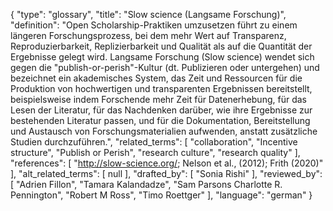 {
    "type": "glossary",
    "title": "Slow science (Langsame Forschung)",
    "definition": "Open Scholarship-Praktiken umzusetzen führt zu einem längeren Forschungsprozess, bei dem mehr Wert auf Transparenz, Reproduzierbarkeit, Replizierbarkeit und Qualität als auf die Quantität der Ergebnisse gelegt wird. Langsame Forschung (Slow science) wendet sich gegen die \"publish-or-perish\"-Kultur (dt. Publizieren oder untergehen) und bezeichnet ein akademisches System, das Zeit und Ressourcen für die Produktion von hochwertigen und transparenten Ergebnissen bereitstellt, beispielsweise indem Forschende mehr Zeit für Datenerhebung, für das Lesen der Literatur, für das Nachdenken darüber, wie ihre Ergebnisse zur bestehenden Literatur passen, und für die Dokumentation, Bereitstellung und Austausch von Forschungsmaterialien aufwenden, anstatt zusätzliche Studien durchzuführen.",
    "related_terms": [
        "collaboration",
        "Incentive structure",
        "Publish or Perish",
        "research culture",
        "research quality"
    ],
    "references": [
        "http://slow-science.org/; Nelson et al., (2012); Frith (2020)"
    ],
    "alt_related_terms": [
        null
    ],
    "drafted_by": [
        "Sonia Rishi"
    ],
    "reviewed_by": [
        "Adrien Fillon",
        "Tamara Kalandadze",
        "Sam Parsons Charlotte R. Pennington",
        "Robert M Ross",
        "Timo Roettger"
    ],
    "language": "german"
}
